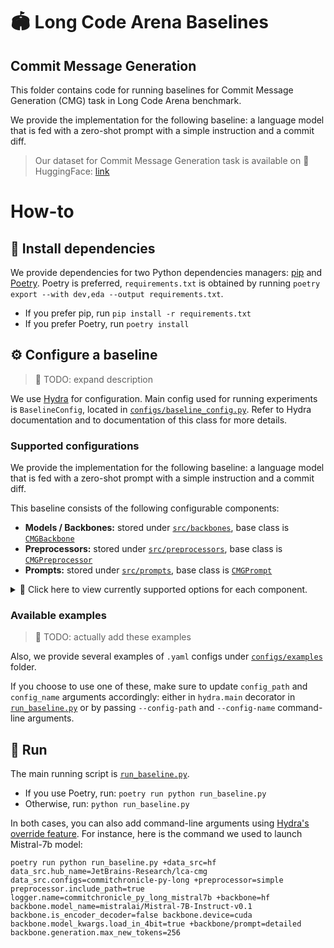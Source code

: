 # 🏟️ Long Code Arena Baselines
## Commit Message Generation

This folder contains code for running baselines for Commit Message Generation (CMG) task in Long Code Arena benchmark.

We provide the implementation for the following baseline: a language model that is fed with a zero-shot prompt with a simple instruction and a commit diff.

> Our dataset for Commit Message Generation task is available on :hugs: HuggingFace: [link](https://huggingface.co/datasets/JetBrains-Research/lca-cmg)

# How-to

## 💾 Install dependencies

We provide dependencies for two Python dependencies managers: [pip](https://pip.pypa.io/en/stable/) and [Poetry](https://python-poetry.org/docs/). Poetry is preferred, `requirements.txt` is obtained by running `poetry export --with dev,eda --output requirements.txt`.

* If you prefer pip, run `pip install -r requirements.txt`
* If you prefer Poetry, run `poetry install`

## ⚙️ Configure a baseline

> 🚧 TODO: expand description

We use [Hydra](https://hydra.cc/docs/intro/) for configuration. Main config used for running experiments is `BaselineConfig`, located in [`configs/baseline_config.py`](configs/baseline_config.py). 
Refer to Hydra documentation and to documentation of this class for more details.

### Supported configurations

We provide the implementation for the following baseline: a language model that is fed with a zero-shot prompt with a simple instruction and a commit diff.

This baseline consists of the following configurable components:
* **Models / Backbones:** stored under [`src/backbones`](src/backbones), base class is [`CMGBackbone`](src/backbones/base_backbone.py)
* **Preprocessors:** stored under [`src/preprocessors`](src/preprocessors), base class is [`CMGPreprocessor`](src/preprocessors/base_preprocessor.py)
* **Prompts:** stored under [`src/prompts`](src/prompts), base class is [`CMGPrompt`](src/prompts/base_prompt.py)

<details>
<summary>💛 Click here to view currently supported options for each component.</summary>

* **Models / Backbones:**
  * Models from OpenAI API: implemented as [`OpenAIBackbone`](src/backbones/openai_backbone.py) class
  * Models from :hugs: HuggingFace Hub: implemented as [`HuggingFaceBackbone`](src/backbones/hf_backbone.py) class
* **Preprocessors:**
  * Simple preprocessing: implemented as [`SimpleCMGPreprocessor`](src/preprocessors/simple_diff_preprocessor.py) class
  * Simple preprocessing + truncation: implemented as [`TruncationCMGPreprocessor`](src/preprocessors/truncation_diff_preprocessor.py) class
* **Prompts:** 
  * Plain zero-shot prompt: implemented as [`SimpleCMGPrompt`](src/prompts/prompts.py) class
  * Detailed zero-shot prompt: implemented as [`DetailedCMGPrompt`](src/prompts/prompts.py) class
</details>

### Available examples

> 🚧 TODO: actually add these examples

Also, we provide several examples of `.yaml` configs under [`configs/examples`](configs/examples) folder.

If you choose to use one of these, make sure to 
update `config_path` and `config_name` arguments accordingly: either in `hydra.main` decorator in [`run_baseline.py`](run_baseline.py) or by passing `--config-path` and `--config-name` command-line arguments.

## 🚀 Run

The main running script is [`run_baseline.py`](run_baseline.py).

* If you use Poetry, run: `poetry run python run_baseline.py`
* Otherwise, run: `python run_baseline.py`

In both cases, you can also add command-line arguments using [Hydra's override feature](https://hydra.cc/docs/advanced/override_grammar/basic/). 
For instance, here is the command we used to launch Mistral-7b model:

```
poetry run python run_baseline.py +data_src=hf data_src.hub_name=JetBrains-Research/lca-cmg data_src.configs=commitchronicle-py-long +preprocessor=simple preprocessor.include_path=true logger.name=commitchronicle_py_long_mistral7b +backbone=hf backbone.model_name=mistralai/Mistral-7B-Instruct-v0.1 backbone.is_encoder_decoder=false backbone.device=cuda backbone.model_kwargs.load_in_4bit=true +backbone/prompt=detailed backbone.generation.max_new_tokens=256
```
